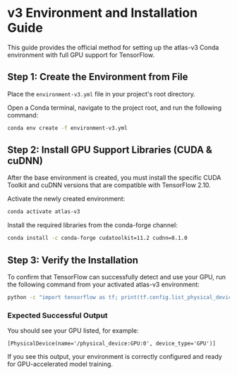 # v3 Environment and Installation Guide

This guide provides the official method for setting up the atlas-v3 Conda environment with full GPU support for TensorFlow.

## Step 1: Create the Environment from File

Place the `environment-v3.yml` file in your project's root directory.

Open a Conda terminal, navigate to the project root, and run the following command:

```bash
conda env create -f environment-v3.yml
```

## Step 2: Install GPU Support Libraries (CUDA & cuDNN)

After the base environment is created, you must install the specific CUDA Toolkit and cuDNN versions that are compatible with TensorFlow 2.10.

Activate the newly created environment:

```bash
conda activate atlas-v3
```

Install the required libraries from the conda-forge channel:

```bash
conda install -c conda-forge cudatoolkit=11.2 cudnn=8.1.0
```

## Step 3: Verify the Installation

To confirm that TensorFlow can successfully detect and use your GPU, run the following command from your activated atlas-v3 environment:

```bash
python -c "import tensorflow as tf; print(tf.config.list_physical_devices('GPU'))"
```

### Expected Successful Output

You should see your GPU listed, for example:

```
[PhysicalDevice(name='/physical_device:GPU:0', device_type='GPU')]
```

If you see this output, your environment is correctly configured and ready for GPU-accelerated model training.